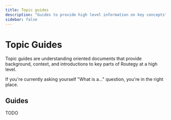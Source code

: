 ```yaml
---
title: Topic guides
description: "Guides to provide high level information on key concepts"
sidebar: false
---
```


# Topic Guides

Topic guides are understanding oriented documents that provide background, context, and introductions to key parts of Routegy at a high level.

If you're currently asking yourself "What is a..." question, you're in the right place.

## Guides

TODO

